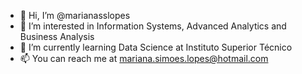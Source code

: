 - 👋 Hi, I’m @marianasslopes
- 👀 I’m interested in Information Systems, Advanced Analytics and Business Analysis 
- 🌱 I’m currently learning Data Science at Instituto Superior Técnico
- 📫 You can reach me at mariana.simoes.lopes@hotmail.com

<!---
marianasslopes/marianasslopes is a ✨ special ✨ repository because its `README.md` (this file) appears on your GitHub profile.
You can click the Preview link to take a look at your changes.
--->
